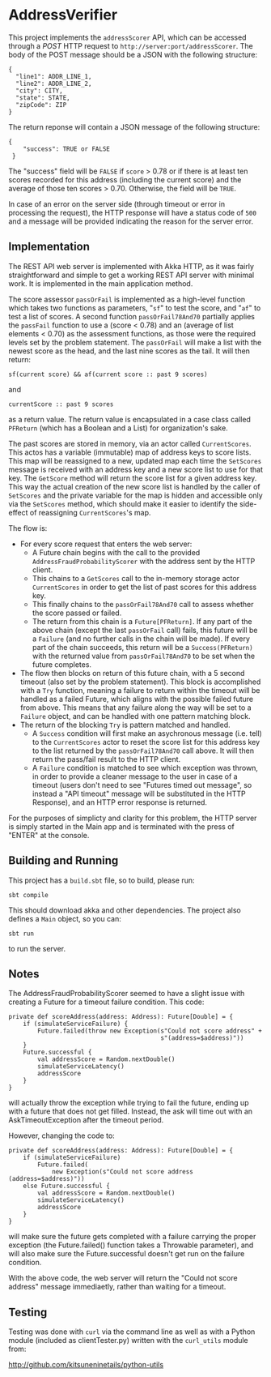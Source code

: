 AddressVerifier
===============

This project implements the `addressScorer` API, which can be accessed through
a *POST* HTTP request to `http://server:port/addressScorer`.  The body of the 
POST message should be a JSON with the following structure:

    {
      "line1": ADDR_LINE_1,
      "line2": ADDR_LINE_2,
      "city": CITY,
      "state": STATE,
      "zipCode": ZIP
    }

The return reponse will contain a JSON message of the following structure:
    
    {
        "success": TRUE or FALSE
     }
     
The "success" field will be `FALSE` if `score` > 0.78 or if there is at least
ten scores recorded for this address (including the current score) and the
average of those ten scores > 0.70.  Otherwise, the field will be `TRUE`.

In case of an error on the server side (through timeout or error in processing 
the request), the HTTP response will have a status code of `500` and a
message will be provided indicating the reason for the server error.

Implementation
------------

The REST API web server is implemented with Akka HTTP, as it was fairly
straightforward and simple to get a working REST API server with minimal work.
It is implemented in the main application method.

The score assessor `passOrFail` is implemented as a high-level function which
takes two functions as parameters, "`sf`" to test the score, and "`af`" to test
a list of scores.  A second function `passOrFail78And70` partially applies the
`passFail` function to use a (score < 0.78) and an (average of list elements < 0.70)
as the assessment functions, as those were the required levels set by the problem
statement.  The `passOrFail` will make a list with the newest score as the head,
and the last nine scores as the tail.  It will then return:

    sf(current score) && af(current score :: past 9 scores)

and

    currentScore :: past 9 scores

as a return value.  The return value is encapsulated in a case class called
`PFReturn` (which has a Boolean and a List) for organization's sake.

The past scores are stored in memory, via an actor called `CurrentScores`.  This
actos has a variable (immutable) map of address keys to score lists.  This map
will be reassigned to a new, updated map each time the `SetScores` message is
received with an address key and a new score list to use for that key.  The
`GetScore` method will return the score list for a given address key.  This way
the actual creation of the new score list is handled by the caller of
`SetScores` and the private variable for the map is hidden and accessible only
via the `SetScores` method, which should make it easier to identify the
side-effect of reassigning `CurrentScores`'s map.

The flow is:

* For every score request that enters the web server:
  * A Future chain begins with the call to the provided
`AddressFraudProbabilityScorer` with the address sent by the HTTP client.
  * This chains to a `GetScores` call to the in-memory storage actor
`CurrentScores` in order to get the list of past scores for this address key.
  * This finally chains to the `passOrFail78And70` call to assess whether
the score passed or failed.
  * The return from this chain is a `Future[PFReturn]`.  If any part of the
above chain (except the last `passOrFail` call) fails, this future will be a 
`Failure` (and no further calls in the chain will be made).  If every part of
the chain succeeds, this return will be a `Success(PFReturn)` with the returned
value from `passOrFail78And70` to be set when the future completes.
* The flow then blocks on return of this future chain, with a 5 second timeout
(also set by the problem statement).  This block is accomplished with a `Try`
function, meaning a failure to return within the timeout will be handled as a
failed Future, which aligns with the possible failed future from above.  This
means that any failure along the way will be set to a `Failure` object, and can
be handled with one pattern matching block.
* The return of the blocking `Try` is pattern matched and handled.
  * A `Success` condition will first make an asychronous message (i.e. tell) to
the `CurrentScores` actor to reset the score list for this address key to the
list returned by the `passOrFail78And70` call above.  It will then return the
pass/fail result to the HTTP client.
  * A `Failure` condition is matched to see which exception was thrown, in
order to provide a cleaner message to the user in case of a timeout (users don't
need to see "Futures timed out message", so instead a "API timeout" message
will be substituted in the HTTP Response), and an HTTP error response is
returned.

For the purposes of simplicty and clarity for this problem, the HTTP server is
simply started in the Main app and is terminated with the press of "ENTER" at
the console.

Building and Running
-----

This project has a `build.sbt` file, so to build, please run:

    sbt compile
    
This should download akka and other dependencies.  The project also defines a 
`Main` object, so you can:

    sbt run
    
to run the server.  

Notes
-----

The AddressFraudProbabilityScorer seemed to have a slight issue with creating a 
Future for a timeout failure condition.  This code:

    private def scoreAddress(address: Address): Future[Double] = {
        if (simulateServiceFailure) {
            Future.failed(throw new Exception(s"Could not score address" +
                                              s"(address=$address)"))
        }
        Future.successful {
            val addressScore = Random.nextDouble()
            simulateServiceLatency()
            addressScore
        }
    }

will actually throw the exception while trying to fail the future, ending up 
with a future that does not get filled.  Instead, the ask will time out with an 
AskTimeoutException after the timeout period.

However, changing the code to:

    private def scoreAddress(address: Address): Future[Double] = {
        if (simulateServiceFailure)
            Future.failed(
                new Exception(s"Could not score address (address=$address)"))
        else Future.successful {
            val addressScore = Random.nextDouble()
            simulateServiceLatency()
            addressScore
        }
    }

will make sure the future gets completed with a failure carrying the proper
exception (the Future.failed() function takes a Throwable parameter), and 
will also make sure the Future.successful doesn't get run on the failure
condition.

With the above code, the web server will return the "Could not score address"
message immediaetly, rather than waiting for a timeout.

Testing
-------

Testing was done with `curl` via the command line as well as with a Python
module (included as clientTester.py) written with the `curl_utils` module from:

http://github.com/kitsuneninetails/python-utils